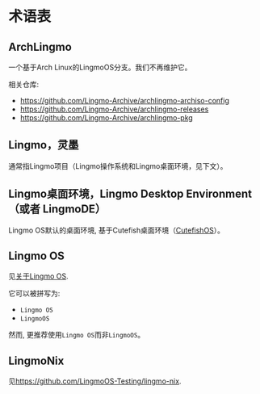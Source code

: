 # 术语表

## ArchLingmo
一个基于Arch Linux的LingmoOS分支。我们不再维护它。

相关仓库:
- <https://github.com/Lingmo-Archive/archlingmo-archiso-config>
- <https://github.com/Lingmo-Archive/archlingmo-releases>
- <https://github.com/Lingmo-Archive/archlingmo-pkg>

## Lingmo，灵墨
通常指Lingmo项目（Lingmo操作系统和Lingmo桌面环境，见下文）。

## Lingmo桌面环境，Lingmo Desktop Environment （或者 LingmoDE）
Lingmo OS默认的桌面环境, 基于Cutefish桌面环境（[CutefishOS](https://github.com/cutefishos)）。

## Lingmo OS
见[关于Lingmo OS](about).

它可以被拼写为:
- `Lingmo OS`
- `LingmoOS`

然而, 更推荐使用`Lingmo OS`而非`LingmoOS`。

## LingmoNix
见<https://github.com/LingmoOS-Testing/lingmo-nix>.
